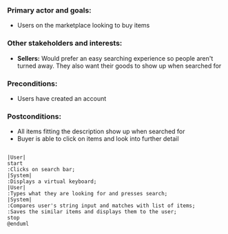 ###  Primary actor and goals:
- Users on the marketplace looking to buy items 
### Other stakeholders and interests:
- **Sellers:** Would prefer an easy searching experience so people aren't turned away.  They also want their 
goods to show up when searched for
### Preconditions:
- Users have created an account
### Postconditions:
- All items fitting the description show up when searched for
- Buyer is able to click on items and look into further detail


```plantuml

|User|
start
:Clicks on search bar;
|System|
:Displays a virtual keyboard;
|User|
:Types what they are looking for and presses search;
|System|
:Compares user's string input and matches with list of items;
:Saves the similar items and displays them to the user;
stop
@enduml
```